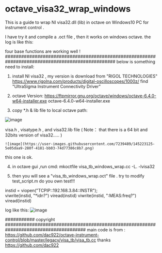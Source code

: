 # octave_visa32_wrap_windows
This is a guide to wrap NI visa32.dll (lib) in octave on Windows10 PC  for instrument control .

I have try it and compile a .oct file , then it works on windows octave.
the log is like this:

four base functions are working well !
#################################################################################################
below is something need to install: 
1. install NI visa32 ,  my version is download from "RIGOL TECHNOLOGIES" https://www.rigolna.com/products/digital-oscilloscopes/1000z/ find  "UltraSigma Instrument Connectivity Driver" 

2. octave Version: https://ftpmirror.gnu.org/octave/windows/octave-6.4.0-w64-installer.exe octave-6.4.0-w64-installer.exe 

3. copy  *.h & lib  file to local octave path:  

  ![image](https://user-images.githubusercontent.com/7239489/145222599-5e09e38a-8f78-4ec7-85f1-ced553006c27.png)
  
  visa.h , visatype.h , and visa32.lib file ( Note：  that there is a 64 bit and 32bits version of visa32..... ) 
  
  
    ![image](https://user-images.githubusercontent.com/7239489/145223125-5e05daa9-280f-4181-bb03-74d77386c8b7.png)
    
  this one is ok. 

4. in octave gui ,run cmd: 
   mkoctfile visa_tb_windows_wrap.cc -L.  -lvisa32

5. then you will see a "visa_tb_windows_wrap.oct" file .
   try to modify test_script.m do you own test!!!
   
  instid = viopen("TCPIP::192.168.3.84::INSTR");    
  viwrite(instid, "*idn?")
  viread(instid)
  viwrite(instid, ":MEAS:freq?")
  viread(instid)
  

log like this: 
![image](https://user-images.githubusercontent.com/7239489/145223736-f8abc2f6-bc6a-41c1-90a4-ef5d586d1009.png)

########### copyright ######################################################################################
main code is from : 
https://github.com/dac922/octave-instrument-control/blob/master/legacy/visa_tb/visa_tb.cc
thanks  https://github.com/dac922 


